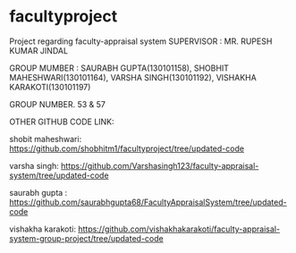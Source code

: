 # facultyproject
Project regarding faculty-appraisal system
SUPERVISOR : MR. RUPESH KUMAR JINDAL

GROUP MUMBER : SAURABH GUPTA(130101158), SHOBHIT MAHESHWARI(130101164), VARSHA SINGH(130101192), VISHAKHA KARAKOTI(130101197)

GROUP NUMBER. 53 & 57

OTHER GITHUB CODE LINK:

shobit maheshwari: https://github.com/shobhitm1/facultyproject/tree/updated-code

varsha singh: https://github.com/Varshasingh123/faculty-appraisal-system/tree/updated-code

saurabh gupta : https://github.com/saurabhgupta68/FacultyAppraisalSystem/tree/updated-code

vishakha karakoti: https://github.com/vishakhakarakoti/faculty-appraisal-system-group-project/tree/updated-code
